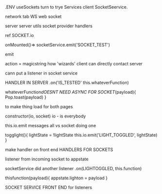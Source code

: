 .ENV useSockets turn to trye
Services client SocketSeervice.

network tab WS web socket

server server utils socket provider
handlers

ref SOCKET.io

onMounted()=> socketService.emit('SOCKET_TEST')

emit

action = magicstring how 'wizards' client can directly contact server

cann put a listener in socket service

HANDLER IN SERVER
.on('IS_TESTED' this.whateverFunction)

whateverFunction*dOESNT NEED ASYNC FOR SOCKET*(payload){
  Pop.toast(payload)
}

to make thing load for both pages 

constructor(io, socket)
io - is everybody

this.io.emit messages all vs socket doing one

togglight(){
  lightState = !lightState
  this.io.emit('LIGHT_TOGGLED', lightState)
}

make handler on front end HANDLERS FOR SOCKETS

listener from incoming socket to appstate

socketService did another listener
.on(LIGHTOGGLED, this.function)


thisfunction(payload){
  appstate.lighton = payload
}

SOCKET SERVICE FRONT END for listeners 